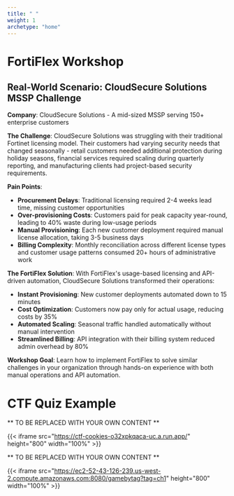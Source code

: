 ```yaml
---
title: " "
weight: 1
archetype: "home"
---
```




# FortiFlex Workshop


## Real-World Scenario: CloudSecure Solutions MSSP Challenge

**Company**: CloudSecure Solutions - A mid-sized MSSP serving 150+ enterprise customers

**The Challenge**: 
CloudSecure Solutions was struggling with their traditional Fortinet licensing model. Their customers had varying security needs that changed seasonally - retail customers needed additional protection during holiday seasons, financial services required scaling during quarterly reporting, and manufacturing clients had project-based security requirements.

**Pain Points**:
- **Procurement Delays**: Traditional licensing required 2-4 weeks lead time, missing customer opportunities
- **Over-provisioning Costs**: Customers paid for peak capacity year-round, leading to 40% waste during low-usage periods  
- **Manual Provisioning**: Each new customer deployment required manual license allocation, taking 3-5 business days
- **Billing Complexity**: Monthly reconciliation across different license types and customer usage patterns consumed 20+ hours of administrative work

**The FortiFlex Solution**:
With FortiFlex's usage-based licensing and API-driven automation, CloudSecure Solutions transformed their operations:
- **Instant Provisioning**: New customer deployments automated down to 15 minutes
- **Cost Optimization**: Customers now pay only for actual usage, reducing costs by 35%
- **Automated Scaling**: Seasonal traffic handled automatically without manual intervention
- **Streamlined Billing**: API integration with their billing system reduced admin overhead by 80%

**Workshop Goal**: Learn how to implement FortiFlex to solve similar challenges in your organization through hands-on experience with both manual operations and API automation.

# CTF Quiz Example
** TO BE REPLACED WITH YOUR OWN CONTENT **

{{< iframe src="https://ctf-cookies-o32xpkqaca-uc.a.run.app/" height="800" width="100%" >}}

** TO BE REPLACED WITH YOUR OWN CONTENT **

{{< iframe src="https://ec2-52-43-126-239.us-west-2.compute.amazonaws.com:8080/gamebytag?tag=ch1" height="800" width="100%" >}}
